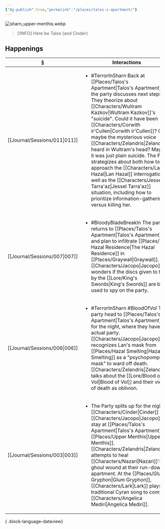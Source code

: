 ```yaml
---
{"dg-publish":true,"permalink":"/places/talos-s-apartment/"}
---
```


![sharn_upper-menthis.webp](/img/user/z_attachments/sharn_upper-menthis.webp)

> [!INFO] Here be Talos (and Cinder)

## Happenings
| §                                | Interactions                                                                                                                                                                                                                                                                                                                                                                                                                                                                                             |
| -------------------------------- | -------------------------------------------------------------------------------------------------------------------------------------------------------------------------------------------------------------------------------------------------------------------------------------------------------------------------------------------------------------------------------------------------------------------------------------------------------------------------------------------------------- |
| [[Journal/Sessions/011\|011]] | <ul><li>#TerrorInSharn Back at [[Places/Talos's Apartment\|Talos's Apartment]], the party discusses next steps. They theorize about [[Characters/Wultram Kazkov\|Wultram Kazkov]]'s "suicide". Could it have been [[Characters/Corwith ir'Cullen\|Corwith ir'Cullen]]? Or maybe the mysterious voice [[Characters/Zelandris\|Zelandris]] heard in Wultram's head? Maybe it was just plain suicide. The Party strategizes about both how to approach the [[Characters/Lan Hazal\|Lan Hazal]] interrogation as well as the [[Characters/Jessel Tarra'az\|Jessel Tarra'az]] situation, including how to prioritize information-gathering versus killing her.</li></ul> |
| [[Journal/Sessions/007\|007]] | <ul><li>#BloodyBladeBreakIn The party returns to [[Places/Talos's Apartment\|Talos's Apartment]] and plan to infiltrate [[Places/The Hazal Residence\|The Hazal Residence]] in [[Places/Graywall\|Graywall]]. [[Characters/Jacopo\|Jacopo]] wonders if the discs given to them by the [[Lore/King's Swords\|King's Swords]] are being used to spy on the party.</li></ul>                                                                                                                                                                                                                                              |
| [[Journal/Sessions/006\|006]] | <ul><li>#TerrorInSharn #BloodOfVol The party head to [[Places/Talos's Apartment\|Talos's Apartment]] for the night, where they have an actual party. [[Characters/Jacopo\|Jacopo]] recognizes Lan's mask from [[Places/Hazal Smelting\|Hazal Smelting]] as a "psychopomp mask" to ward off death. [[Characters/Zelandris\|Zelandris]] talks about the [[Lore/Blood of Vol\|Blood of Vol]] and their view of death as oblivion.</li></ul>                                                                                                                                                                              |
| [[Journal/Sessions/003\|003]] | <ul><li>The Party splits up for the night. [[Characters/Cinder\|Cinder]] and [[Characters/Jacopo\|Jacopo]] stay at [[Places/Talos's Apartment\|Talos's Apartment]] in [[Places/Upper Menthis\|Upper Menthis]]. [[Characters/Zelandris\|Zelandris]] attempts to heal [[Characters/Nazari\|Nazari]]'s ghoul wound at their run-down apartment. At the [[Places/Glum Gryphon\|Glum Gryphon]], [[Characters/Lark\|Lark]] plays a traditional Cyran song to comfort [[Characters/Angelica Mediri\|Angelica Mediri]].</li></ul>                                                                                                                                                                                 |

{ .block-language-dataview}